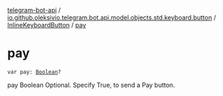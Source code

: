 [telegram-bot-api](../../index.md) / [io.github.oleksivio.telegram.bot.api.model.objects.std.keyboard.button](../index.md) / [InlineKeyboardButton](index.md) / [pay](./pay.md)

# pay

`var pay: `[`Boolean`](https://kotlinlang.org/api/latest/jvm/stdlib/kotlin/-boolean/index.html)`?`

pay Boolean Optional. Specify True, to send a Pay button.

